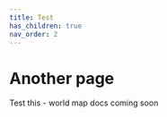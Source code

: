 ```yaml
---
title: Test
has_children: true
nav_order: 2
---
```


# Another page

Test this - world map docs coming soon

